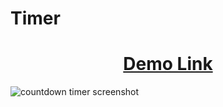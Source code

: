 # Timer

<h1 align="center"> <a href="https://rmcguinn.github.io/Timer/">Demo Link</a></h1>



![countdown timer screenshot](https://user-images.githubusercontent.com/32882503/38765226-76b4666e-3f72-11e8-82a7-b27ad6153cbb.png)
